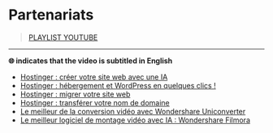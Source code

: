 # Partenariats

> [PLAYLIST YOUTUBE](https://www.youtube.com/playlist?list=PLrSOXFDHBtfF_WGMhMpYeE9OIvnjml8dJ)

---

**🌐 indicates that the video is subtitled in English**

+ [Hostinger : créer votre site web avec une IA](https://www.youtube.com/watch?v=-h6yAy_m0gE)
+ [Hostinger : hébergement et WordPress en quelques clics !](https://www.youtube.com/watch?v=MMpPUB1ACd0)
+ [Hostinger : migrer votre site web](https://www.youtube.com/watch?v=lN0BC154jmo)
+ [Hostinger : transférer votre nom de domaine](https://www.youtube.com/watch?v=dR83-KQeVLE)
+ [Le meilleur de la conversion vidéo avec Wondershare Uniconverter](https://www.youtube.com/watch?v=qe6oXyDVQik)
+ [Le meilleur logiciel de montage vidéo avec IA : Wondershare Filmora](https://www.youtube.com/watch?v=f0aG0BhNPSc)
